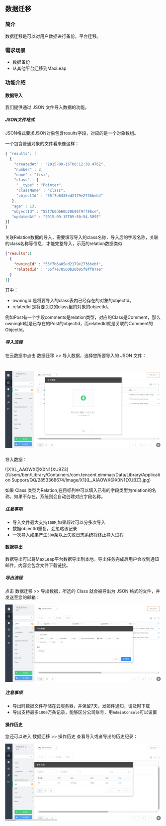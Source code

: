 ## 数据迁移

### 简介

数据迁移是可以对用户数据进行备份，平台迁移。

### 需求场景

* 数据备份
* 从其他平台迁移到MaxLeap

### 功能介绍

#### 数据导入

我们提供通过 JSON 文件导入数据的功能。

##### JSON文件格式

JSON格式要求JSON对象包含results字段，对应的是一个对象数组。

一个包含普通对象的文件看来像这样：

``` javascript
{ "results": [
  {
    "createdAt" : "2015-09-15T06:12:38.476Z",
    "number" : 2,
    "name" : "lisi",
    "class" : {
     "__type" : "Pointer",
     "className" : "class",
     "objectId" : "55f7b6435ed2179e2736beb4"
   },
   "age" : 13,
   "objectId" : "55f7b6d660b20b05f9ff86ce",
   "updatedAt" : "2015-09-15T09:50:54.589Z"
}]
}
```

关联Relation数据的导入，需要填写导入的class名称，导入后的字段名称，关联的class名称等信息，才能完整导入，示范的relation数据类似

``` json
{"results":[
  {
    "owningId" : "55f7b6a05ed2179e2736bebf",
    "relatedId" : "55f7e78560b20b05f9ff87ae"
  }
]}

```



其中：

* owningId 是将要导入的class表内已经存在的对象的objectId。
* relatedId 是将要关联的class里的对象的objectId。

例如Post有一个字段comments是relation类型，对应的Class是Comment，那么owningId就是已存在的Post的objectId，而relatedId就是关联的Comment的ObjectId。

##### 导入流程



在云数据中点击 数据迁移 >> 导入数据，选择您所要导入的 JSON 文件：

# ![imgCDImport](../../../images/imgCDImport.png)

导入数据：

  ![X1{L_AAOWX@X0N1{XUBZ3](/Users/ben/Library/Containers/com.tencent.eimmac/Data/Library/Application Support/QQ/2853368674/Image/X1]{L_A]AOWX@X0N1{XUBZ3.jpg)



如果 Class 类型为Relation,在目标列中可以填入已有的字段类型为relation的名称。如果不存在，系统则会自动创建对应字段名称。



##### 注意事项

* 导入文件最大支持`100M`,如果超过可以分多次导入
* 数据objectId重复，会忽略该记录
* 一次导入如果产生`500`条以上失败日志系统将终止导入进程

#### 数据导出

 数据导出可以将MaxLeap平台数据导出到本地。导出任务完成后用户会收到通知邮件，内容会包含文件下载链接。

##### 导出流程

点击 数据迁移 >> 导出数据，所选的 Class 就会被导出为 JSON 格式的文件，并发送至您的邮箱：

![imgCDExport](../../../images/imgCDExport.png)







##### 注意事项

* 导出时数据文件存储在云服务器，并保留7天，发邮件通知，请及时下载
* 导出支持最多`1000`万条记录，能够区分公司账号，用`AdminConsole`可以设置

#### 操作历史



您还可以进入 数据迁移 >> 操作历史 查看导入或者导出的历史纪录：

![imgCDHandleHistory](../../../images/imgCDHandleHistory.png)
